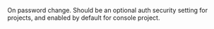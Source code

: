 On password change. Should be an optional auth security setting for projects, and enabled by default for console project.